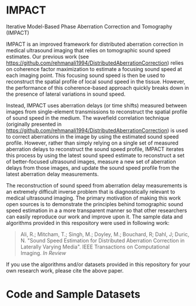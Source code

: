 # IMPACT
Iterative Model-Based Phase Aberration Correction and Tomography (IMPACT)

IMPACT is an improved framework for distributed aberration correction in medical ultrasound imaging that relies on tomographic sound speed estimates. Our previous work (see https://github.com/rehmanali1994/DistributedAberrationCorrection) relies on coherence factor maximization to estimate a focusing sound speed at each imaging point. This focusing sound speed is then be used to reconstruct the spatial profile of local sound speed in the tissue. However, the performance of this coherence-based approach quickly breaks down in the presence of lateral variations in sound speed.

Instead, IMPACT uses aberration delays (or time shifts) measured between images from single-element transmissions to reconstruct the spatial profile of sound speed in the medium. The wavefield correlation technique (originally presented in https://github.com/rehmanali1994/DistributedAberrationCorrection) is used to correct aberrations in the image by using the estimated sound speed profile. However, rather than simply relying on a single set of measured aberration delays to reconstruct the sound speed profile, IMPACT iterates this process by using the latest sound speed estimate to reconstruct a set of better-focused ultrasound images, measure a new set of aberration delays from those images, and update the sound speed profile from the latest aberration delay measurements. 

The reconstruction of sound speed from aberration delay measurements is an extremely difficult inverse problem that is diagnostically relevant to medical ultrasound imaging. The primary motivation of making this work open sources is to demonstrate the principles behind tomographic sound speed estimation in a a more transparent manner so that other researchers can easily reproduce our work and improve upon it. The sample data and algorithms provided in this respository were used in following work:

> Ali, R.; Mitcham, T.; Singh, M.; Doyley, M.; Bouchard, R; Dahl, J; Duric, N. "Sound Speed Estimation for Distributed Aberration Correction in Laterally Varying Media". IEEE Transactions on Computational Imaging. *In Review*

If you use the algorithms and/or datasets provided in this repository for your own research work, please cite the above paper.

# Code and Sample Datasets
